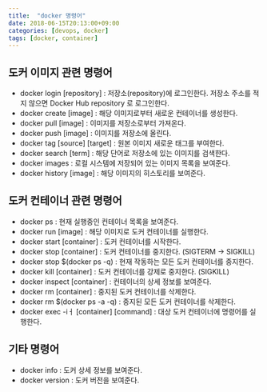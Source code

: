 ```yaml
---
title:  "docker 명령어"
date: 2018-06-15T20:13:00+09:00
categories: [devops, docker]
tags: [docker, container]
---
```


## 도커 이미지 관련 명령어
- docker login [repository] : 저장소(repository)에 로그인한다. 저장소 주소를 적지 않으면 Docker Hub repository 로 로그인한다.
- docker create [image] : 해당 이미지로부터 새로운 컨테이너를 생성한다.
- docker pull [image] : 이미지를 저장소로부터 가져온다.
- docker push [image] : 이미지를 저장소에 올린다.
- docker tag [source] [target] : 원본 이미지 새로운 태그를 부여한다.
- docker search [term] : 해당 단어로 저장소에 있는 이미지를 검색한다.
- docker images : 로컬 시스템에 저장되어 있는 이미지 목록을 보여준다.
- docker history [image] : 해당 이미지의 히스토리를 보여준다.

## 도커 컨테이너 관련 명령어
- docker ps : 현재 실행중인 컨테이너 목록을 보여준다.
- docker run [image] : 해당 이미지로 도커 컨테이너를 실행한다.
- docker start [container] : 도커 컨테이너를 시작한다.
- docker stop [container] : 도커 컨테이너를 중지한다. (SIGTERM -> SIGKILL)
- docker stop $(docker ps -q) : 현재 작동하는 모든 도커 컨테이너를 중지한다.
- docker kill [container] : 도커 컨테이너를 강제로 중지한다. (SIGKILL)
- docker inspect [container] : 컨테이너의 상세 정보를 보여준다.
- docker rm [container] : 중지된 도커 컨테이너를 삭제한다.
- docker rm $(docker ps -a -q) : 중지된 모든 도커 컨테이너를 삭제한다.
- docker exec -iㅓ [container] [command] : 대상 도커 컨테이너에 명령어를 실행한다.

## 기타 명령어
- docker info : 도커 상세 정보를 보여준다.
- docker version : 도커 버전을 보여준다.
